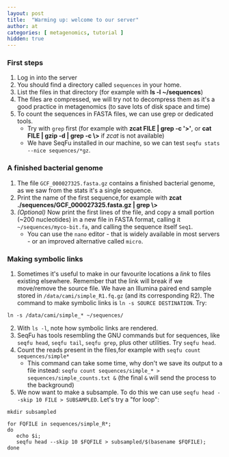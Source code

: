 ```yaml
---
layout: post
title:  "Warming up: welcome to our server"
author: at
categories: [ metagenomics, tutorial ]
hidden: true
---
```




### First steps
1. Log in into the server
2. You should find a directory called `sequences` in your home.
3. List the files in that directory <span class="spoiler">(for example with **ls -l ~/sequences**)</span>
4. The files are compressed, we will try not to decompress them as it's a good practice in metagenomics (to save lots of disk space and time)
5. To count the sequences in FASTA files, we can use grep or dedicated tools.
   * Try with `grep` first <span class="spoiler">(for example with **zcat FILE | grep -c '>'**, or **cat FILE | gzip -d | grep -c \\>** if _zcat_ is not available)</span>
   * We have SeqFu installed in our machine, so we can test `seqfu stats --nice sequences/*gz`.

### A finished bacterial genome

1. The file `GCF_000027325.fasta.gz` contains a finished bacterial genome, as we saw from the stats it's a single sequence.
2. Print the name of the first sequence<span class="spoiler">,for example with **zcat ./sequences/GCF_000027325.fasta.gz | grep  \\>**</span> 
3. _(Optional)_ Now print the first lines of the file, and copy a small portion (~200 nucleotides) in a new file in FASTA format, 
calling it `~/sequences/myco-bit.fa`, and calling the sequence itself `Seq1`.
   * You can use the `nano` editor - that is widely available in most servers - or an improved alternative called `micro`.

### Making symbolic links

1. Sometimes it's useful to make in our favourite locations a _link_ to files existing elsewhere. Remember that the link will break if we move/remove the source file.
We have an Illumina paired end sample stored in `/data/cami/simple_R1.fq.gz` (and its corresponding R2). The command to make symbolic links is `ln -s SOURCE DESTINATION`.
Try:
```
ln -s /data/cami/simple_* ~/sequences/
```
2. With `ls -l`, note how symbolic links are rendered.
3. SeqFu has tools resembling the GNU commands but for sequences, like `seqfu head`, `seqfu tail`, `seqfu grep`, plus other utilities. Try `seqfu head`.
4. Count the reads present in the files,for example with `seqfu count sequences/simple*`
   * This command can take some time, why don't we save its output to a file instead: `seqfu count sequences/simple_* > sequences/simple_counts.txt &` (the final `&` will send the process to the background)
5. We now want to make a subsample. To do this we can use `seqfu head --skip 10 FILE > SUBSAMPLED`. Let's try a "for loop":
```
mkdir subsampled

for FQFILE in sequences/simple_R*; 
do 
   echo $i; 
   seqfu head --skip 10 $FQFILE > subsampled/$(basename $FQFILE); 
done
```